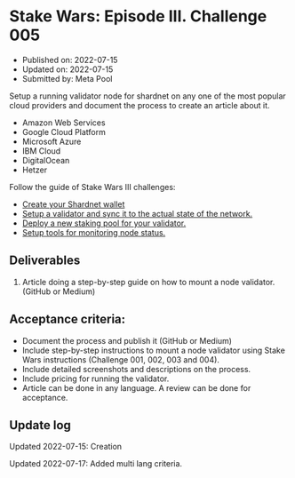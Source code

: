 # Stake Wars: Episode III. Challenge 005
* Published on: 2022-07-15
* Updated on: 2022-07-15
* Submitted by: Meta Pool

Setup a running validator node for shardnet on any one of the most popular cloud providers and document the process to create an article about it.

* Amazon Web Services
* Google Cloud Platform
* Microsoft Azure
* IBM Cloud
* DigitalOcean
* Hetzer

Follow the guide of Stake Wars III challenges:
* [Create your Shardnet wallet](https://github.com/near/stakewars-iii/blob/main/challenges/001.md)
* [Setup a validator and sync it to the actual state of the network.](https://github.com/near/stakewars-iii/blob/main/challenges/002.md)
* [Deploy a new staking pool for your validator.](https://github.com/near/stakewars-iii/blob/main/challenges/003.md)
* [Setup tools for monitoring node status.](https://github.com/near/stakewars-iii/blob/main/challenges/004.md)


## Deliverables

1. Article doing a step-by-step guide on how to mount a node validator. (GitHub or Medium)


## Acceptance criteria:
* Document the process and publish it (GitHub or Medium)
* Include step-by-step instructions to mount a node validator using Stake Wars instructions (Challenge 001, 002, 003 and 004).
* Include detailed screenshots and descriptions on the process.
* Include pricing for running the validator.
* Article can be done in any language. A review can be done for acceptance.


## Update log


Updated 2022-07-15: Creation

Updated 2022-07-17: Added multi lang criteria.